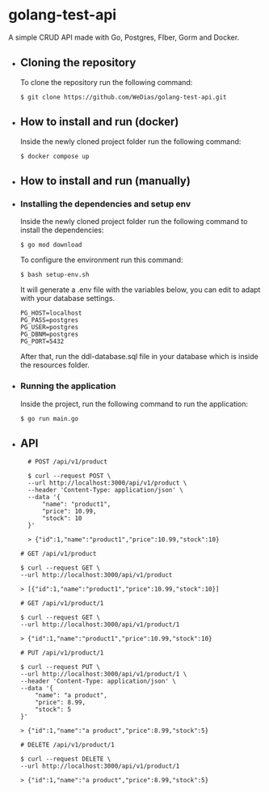 # golang-test-api

  A simple CRUD API made with Go, Postgres, FIber, Gorm and Docker.

- ## Cloning the repository
  To clone the repository run the following command:
  ```
  $ git clone https://github.com/WeDias/golang-test-api.git
  ```
  
- ## How to install and run (docker)
	Inside the newly cloned project folder run the following command:
	```
	$ docker compose up
	```

- ## How to install and run (manually)

- ### Installing the dependencies and setup env
  Inside the newly cloned project folder run the following command to install the dependencies:
  ```
  $ go mod download
  ```
  To configure the environment run this command:
  ```
  $ bash setup-env.sh
  ```
  It will generate a .env file with the variables below, you can edit to adapt with your database settings.
  ```
  PG_HOST=localhost
  PG_PASS=postgres
  PG_USER=postgres
  PG_DBNM=postgres
  PG_PORT=5432
  ```
  After that, run the ddl-database.sql file in your database which is inside the resources folder.

- ### Running the application
  Inside the project, run the following command to run the application:
  ```
  $ go run main.go
  ```

- ## API
  ```
	# POST /api/v1/product

	$ curl --request POST \
	--url http://localhost:3000/api/v1/product \
	--header 'Content-Type: application/json' \
	--data '{
		"name": "product1",
		"price": 10.99,
		"stock": 10
	}'

	> {"id":1,"name":"product1","price":10.99,"stock":10}
	```

	```
	# GET /api/v1/product

	$ curl --request GET \
	--url http://localhost:3000/api/v1/product

	> [{"id":1,"name":"product1","price":10.99,"stock":10}]
	```

	```
	# GET /api/v1/product/1

	$ curl --request GET \
	--url http://localhost:3000/api/v1/product/1

	> {"id":1,"name":"product1","price":10.99,"stock":10}
	```

	```
	# PUT /api/v1/product/1

	$ curl --request PUT \
	--url http://localhost:3000/api/v1/product/1 \
	--header 'Content-Type: application/json' \
	--data '{
		"name": "a product",
		"price": 8.99,
		"stock": 5
	}'

	> {"id":1,"name":"a product","price":8.99,"stock":5}
	```

	```
	# DELETE /api/v1/product/1

	$ curl --request DELETE \
	--url http://localhost:3000/api/v1/product/1

	> {"id":1,"name":"a product","price":8.99,"stock":5}
  ```

